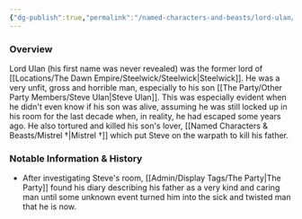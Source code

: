 ```yaml
---
{"dg-publish":true,"permalink":"/named-characters-and-beasts/lord-ulan/","tags":["NPC"],"noteIcon":""}
---
```



### Overview
Lord Ulan (his first name was never revealed) was the former lord of [[Locations/The Dawn Empire/Steelwick/Steelwick\|Steelwick]]. He was a very unfit, gross and horrible man, especially to his son [[The Party/Other Party Members/Steve Ulan\|Steve Ulan]]. This was especially evident when he didn't even know if his son was alive, assuming he was still locked up in his room for the last decade when, in reality, he had escaped some years ago. He also tortured and killed his son's lover, [[Named Characters & Beasts/Mistrel †\|Mistrel †]] which put Steve on the warpath to kill his father. 

### Notable Information & History  
- After investigating Steve's room, [[Admin/Display Tags/The Party\|The Party]] found his diary describing his father as a very kind and caring man until some unknown event turned him into the sick and twisted man that he is now. 
